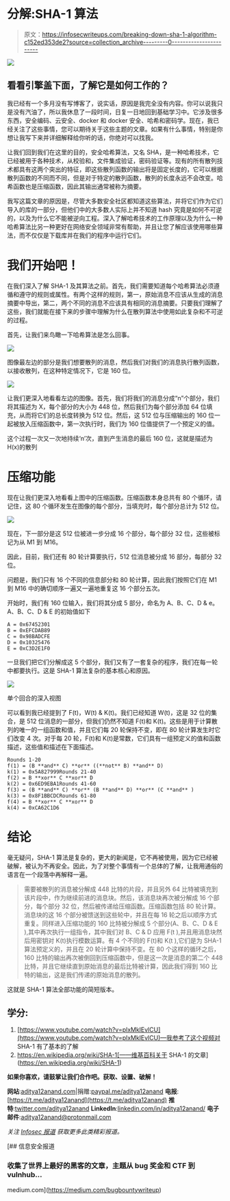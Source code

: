 # 分解:SHA-1 算法

> 原文：<https://infosecwriteups.com/breaking-down-sha-1-algorithm-c152ed353de2?source=collection_archive---------0----------------------->

![](img/28bc47d5ae60030f66217981d26698d0.png)

## 看看引擎盖下面，了解它是如何工作的？

我已经有一个多月没有写博客了，说实话，原因是我完全没有内容。你可以说我只是没有汽油了，所以我休息了一段时间，日复一日地回到基础学习中。它涉及很多东西，安全编码、云安全、docker 和 docker 安全、哈希和密码学。现在，我已经关注了这些事情，您可以期待关于这些主题的文章。如果有什么事情，特别是你想让我写下来并详细解释给你听的话，你绝对可以找我。

让我们回到我们在这里的目的，安全哈希算法，又名 SHA，是一种哈希技术，它已经被用于各种技术，从校验和，文件集成验证，密码验证等。现有的所有散列技术都具有这两个突出的特征，即这些散列函数的输出将是固定长度的，它可以根据散列函数的不同而不同，但是对于特定的散列函数，散列的长度永远不会改变。哈希函数也是压缩函数，因此其输出通常被称为摘要。

我写这篇文章的原因是，尽管大多数安全社区都知道这些算法，并将它们作为它们导入的库的一部分，但他们中的大多数人实际上并不知道 hash 究竟是如何不可逆的，以及为什么它不能被逆向工程。深入了解哈希技术的工作原理以及为什么一种哈希算法比另一种更好在网络安全领域非常有帮助，并且让您了解应该使用哪些算法，而不仅仅是下载库并在我们的程序中运行它们。

# 我们开始吧！

在我们深入了解 SHA-1 及其算法之前。首先，我们需要知道每个哈希算法必须遵循和遵守的规则或属性。有两个这样的规则，第一，原始消息不应该从生成的消息摘要中导出，第二，两个不同的消息不应该具有相同的消息摘要。只要我们理解了这些，我们就能在接下来的步骤中理解为什么在散列算法中使用如此复杂和不可逆的过程。

首先，让我们来鸟瞰一下哈希算法是怎么回事。

![](img/7795e8cc644aee69a1064abf4ecd586d.png)

图像最左边的部分是我们想要散列的消息，然后我们对我们的消息执行散列函数，以接收散列，在这种特定情况下，它是 160 位。

![](img/4cf9124f1372a7deaf765de69ad54c93.png)

让我们更深入地看看左边的图像。首先，我们将我们的消息分成“n”个部分，我们将其描述为 X，每个部分的大小为 448 位，然后我们为每个部分添加 64 位填充，从而将它们的总长度转换为 512 位。然后，这 512 位与压缩输出的 160 位一起被放入压缩函数中，第一次执行时，我们为 160 位值提供了一个预定义的值。

这个过程一次又一次地持续‘n’次，直到产生消息的最后 160 位，这就是描述为 H(x)的散列

# 压缩功能

现在让我们更深入地看看上图中的压缩函数。压缩函数本身总共有 80 个循环，请记住，这 80 个循环发生在图像的每个部分，当填充时，每个部分总计为 512 位。

![](img/aafccbf1d5fbcb186c83b1364e24e789.png)

现在，下一部分是这 512 位被进一步分成 16 个部分，每个部分 32 位，这些被标记为从 M1 到 M16。

因此，目前，我们还有 80 轮计算要执行，512 位消息被分成 16 部分，每部分 32 位。

问题是，我们只有 16 个不同的信息部分和 80 轮计算，因此我们按照它们在 M1 到 M16 中的确切顺序一遍又一遍地重复这 16 个部分五次。

开始时，我们有 160 位输入，我们将其分成 5 部分，命名为 A、B、C、D & e。A、B、C、D & E 的初始值如下

```
A = 0x67452301
B = 0xEFCDAB89
C = 0x98BADCFE
D = 0x10325476
E = 0xC3D2E1F0
```

一旦我们把它们分解成这 5 个部分，我们又有了一套复杂的程序，我们在每一轮中都要执行。这是 SHA-1 算法复杂的基本核心和原因。

![](img/e5747e5b6a40d3e08026ffd4ceab3b44.png)

单个回合的深入视图

可以看到我已经提到了 F(t)，W(t) & K(t)。我们已经知道 W(t)，这是 32 位的集合，是 512 位消息的一部分，但我们仍然不知道 F(t)和 K(t)。这些是用于计算散列的唯一的一组函数和值，并且它们每 20 轮保持不变，即在 80 轮计算发生时它们改变 4 次。对于每 20 轮，F(t)和 K(t)是常数，它们具有一组预定义的值和函数描述，这些值和描述在下面描述。

```
Rounds 1-20
f(1) = (B **and** C) **or** ((**not** B) **and** D)
k(1) = 0x5A827999Rounds 21-40
f(2) = B **xor** C **xor** D
k(2) = 0x6ED9EBA1Rounds 41-60
f(3) = (B **and** C) **or** (B **and** D) **or** (C **and** ) 
k(3) = 0x8F1BBCDCRounds 61-80
f(4) = B **xor** C **xor** D
k(4) = 0xCA62C1D6
```

# 结论

毫无疑问，SHA-1 算法是复杂的，更大的新闻是，它不再被使用，因为它已经被破解，被认为不再安全。因此，为了对整个事情有一个总体的了解，让我用通俗的语言在一个段落中再解释一遍。

> 需要被散列的消息被分解成 448 比特的片段，并且另外 64 比特被填充到该片段中，作为继续前进的消息块。然后，该消息块再次被分解成 16 个部分，每个部分 32 位，然后被传递给压缩函数。压缩函数包括 80 轮计算。消息块的这 16 个部分被馈送到这些轮中，并且在每 16 轮之后以顺序方式重复。同样进入压缩功能的 160 比特被分解成 5 个部分(A、B、C、D & E ),其中再次执行一组指令，其中我们对 B、C & D 应用 F(t ),并且用消息块然后用密钥对 K(t)执行模数运算。有 4 个不同的 F(t)和 K(t ),它们是为 SHA-1 算法预定义的，并且在 20 轮计算中保持不变。在 80 个这样的循环之后，160 比特的输出再次被倒回到压缩函数中，但是这一次是消息的第二个 448 比特，并且它继续直到原始消息的最后比特被计算，因此我们得到 160 比特的输出，这是我们传递的原始消息的散列。

这就是 SHA-1 算法全部功能的简短版本。

## 学分:

1.  [https://www.youtube.com/watch?v=plxMklEvlCU](https://www.youtube.com/watch?v=plxMklEvlCU)—我参考了这个视频对 SHA-1 有了基本的了解
2.  https://en.wikipedia.org/wiki/SHA-1[——维基百科关于 SHA-1 的文章](https://en.wikipedia.org/wiki/SHA-1)

**如果你喜欢，请鼓掌让我们合作吧。获取、设置、破解！**

**网站**:[aditya12anand.com](https://www.aditya12anand.com/)|捐赠:[paypal.me/aditya12anand](https://paypal.me/aditya12anand)
**电报**:[https://t.me/aditya12anand](https://t.me/aditya12anand)
**推特**:[twitter.com/aditya12anand](https://twitter.com/aditya12anand?source=post_page---------------------------)
**LinkedIn**:[linkedin.com/in/aditya12anand/](https://www.linkedin.com/in/aditya12anand/?source=post_page---------------------------)
**电子邮件**:aditya12anand@protonmail.com

*关注* [*Infosec 报道*](https://medium.com/bugbountywriteup) *获取更多此类精彩报道。*

[](https://medium.com/bugbountywriteup) [## 信息安全报道

### 收集了世界上最好的黑客的文章，主题从 bug 奖金和 CTF 到 vulnhub…

medium.com](https://medium.com/bugbountywriteup)
